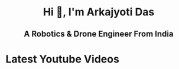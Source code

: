 <h1 align="center">Hi 👋, I'm Arkajyoti Das</h1>
<h2 align="center">A Robotics & Drone Engineer From India</h2>


# Latest Youtube Videos
<!-- BLOG-POST-LIST:START -->
<!-- BLOG-POST-LIST:END -->